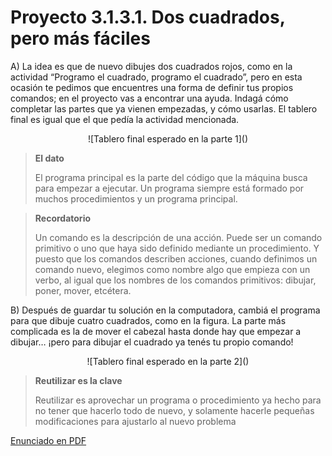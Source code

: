 # Proyecto 3.1.3.1. Dos cuadrados, pero más fáciles 

A) La idea es que de nuevo dibujes dos cuadrados rojos, como en la actividad “Programo el cuadrado, programo el cuadrado”, pero en esta ocasión te pedimos que encuentres una forma de definir tus propios comandos; en el proyecto vas a encontrar una ayuda. Indagá cómo completar las partes que ya vienen empezadas, y cómo usarlas. El tablero final es igual que el que pedía la actividad mencionada.

<center>
![Tablero final esperado en la parte 1]()
</center>

> **El dato**
>
>El programa principal es la parte del código que la máquina busca para empezar a ejecutar. 
>Un programa siempre está formado por muchos procedimientos y un programa principal. 

> **Recordatorio**
>
>Un comando es la descripción de una acción. Puede ser un comando primitivo o uno que haya sido definido mediante un procedimiento. Y puesto que los comandos describen acciones, cuando definimos un comando nuevo, elegimos como nombre algo que empieza con un verbo, al igual que los nombres de los comandos primitivos: dibujar, poner, mover, etcétera. 

B) Después de guardar tu solución en la computadora, cambiá el programa para que dibuje cuatro cuadrados, como en la figura. La parte más complicada es la de mover el cabezal hasta donde hay que empezar a dibujar… ¡pero para dibujar el cuadrado ya tenés tu propio comando!

<center>
![Tablero final esperado en la parte 2]()
</center>

> **Reutilizar es la clave**
>
>Reutilizar es aprovechar un programa o procedimiento ya hecho para no tener que hacerlo todo de nuevo, y solamente hacerle pequeñas modificaciones para ajustarlo al nuevo problema

[Enunciado en PDF][PDF]

[PDF]: https://raw.githubusercontent.com/gobstones/proyectos-jr/master/Proyectos/Cap.3/3.1.3.Dos%20cuadrados%20pero%20más%20fáciles/description.pdf "Enunciado de 'Dos cuadrados, pero más fáciles' en PDF"
